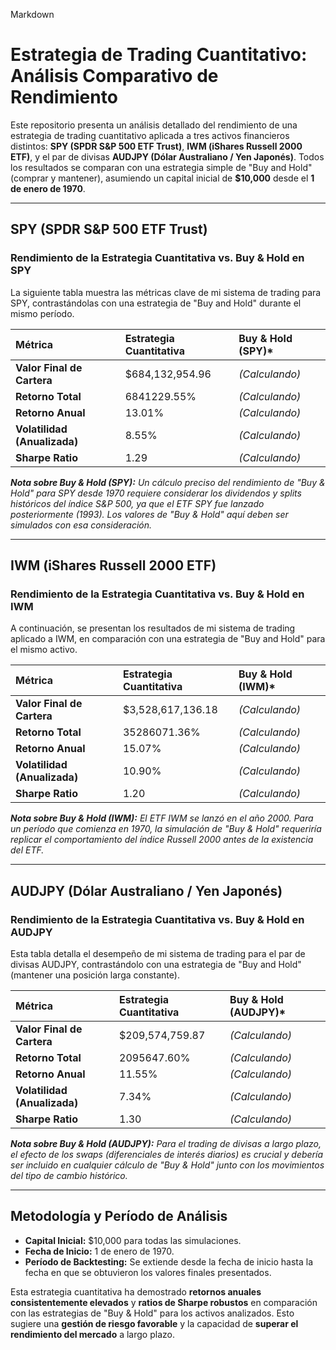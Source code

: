 Markdown

# Estrategia de Trading Cuantitativo: Análisis Comparativo de Rendimiento

Este repositorio presenta un análisis detallado del rendimiento de una estrategia de trading cuantitativo aplicada a tres activos financieros distintos: **SPY (SPDR S&P 500 ETF Trust)**, **IWM (iShares Russell 2000 ETF)**, y el par de divisas **AUDJPY (Dólar Australiano / Yen Japonés)**. Todos los resultados se comparan con una estrategia simple de "Buy and Hold" (comprar y mantener), asumiendo un capital inicial de **$10,000** desde el **1 de enero de 1970**.

---

## SPY (SPDR S&P 500 ETF Trust)

### Rendimiento de la Estrategia Cuantitativa vs. Buy & Hold en SPY

La siguiente tabla muestra las métricas clave de mi sistema de trading para SPY, contrastándolas con una estrategia de "Buy and Hold" durante el mismo período.

| Métrica               | Estrategia Cuantitativa | Buy & Hold (SPY)* |
| :-------------------- | :---------------------- | :---------------- |
| **Valor Final de Cartera** | $684,132,954.96      | _(Calculando)_    |
| **Retorno Total** | 6841229.55%             | _(Calculando)_    |
| **Retorno Anual** | 13.01%                  | _(Calculando)_    |
| **Volatilidad (Anualizada)** | 8.55%                   | _(Calculando)_    |
| **Sharpe Ratio** | 1.29                    | _(Calculando)_    |

*__Nota sobre Buy & Hold (SPY):__ Un cálculo preciso del rendimiento de "Buy & Hold" para SPY desde 1970 requiere considerar los dividendos y splits históricos del índice S&P 500, ya que el ETF SPY fue lanzado posteriormente (1993). Los valores de "Buy & Hold" aquí deben ser simulados con esa consideración.*

---

## IWM (iShares Russell 2000 ETF)

### Rendimiento de la Estrategia Cuantitativa vs. Buy & Hold en IWM

A continuación, se presentan los resultados de mi sistema de trading aplicado a IWM, en comparación con una estrategia de "Buy and Hold" para el mismo activo.

| Métrica               | Estrategia Cuantitativa | Buy & Hold (IWM)* |
| :-------------------- | :---------------------- | :---------------- |
| **Valor Final de Cartera** | $3,528,617,136.18     | _(Calculando)_    |
| **Retorno Total** | 35286071.36%            | _(Calculando)_    |
| **Retorno Anual** | 15.07%                  | _(Calculando)_    |
| **Volatilidad (Anualizada)** | 10.90%                  | _(Calculando)_    |
| **Sharpe Ratio** | 1.20                    | _(Calculando)_    |

*__Nota sobre Buy & Hold (IWM):__ El ETF IWM se lanzó en el año 2000. Para un período que comienza en 1970, la simulación de "Buy & Hold" requeriría replicar el comportamiento del índice Russell 2000 antes de la existencia del ETF.*

---

## AUDJPY (Dólar Australiano / Yen Japonés)

### Rendimiento de la Estrategia Cuantitativa vs. Buy & Hold en AUDJPY

Esta tabla detalla el desempeño de mi sistema de trading para el par de divisas AUDJPY, contrastándolo con una estrategia de "Buy and Hold" (mantener una posición larga constante).

| Métrica               | Estrategia Cuantitativa | Buy & Hold (AUDJPY)* |
| :-------------------- | :---------------------- | :------------------- |
| **Valor Final de Cartera** | $209,574,759.87      | _(Calculando)_       |
| **Retorno Total** | 2095647.60%             | _(Calculando)_       |
| **Retorno Anual** | 11.55%                  | _(Calculando)_       |
| **Volatilidad (Anualizada)** | 7.34%                   | _(Calculando)_       |
| **Sharpe Ratio** | 1.30                    | _(Calculando)_       |

*__Nota sobre Buy & Hold (AUDJPY):__ Para el trading de divisas a largo plazo, el efecto de los _swaps_ (diferenciales de interés diarios) es crucial y debería ser incluido en cualquier cálculo de "Buy & Hold" junto con los movimientos del tipo de cambio histórico.*

---

## Metodología y Período de Análisis

* **Capital Inicial:** $10,000 para todas las simulaciones.
* **Fecha de Inicio:** 1 de enero de 1970.
* **Período de Backtesting:** Se extiende desde la fecha de inicio hasta la fecha en que se obtuvieron los valores finales presentados.

Esta estrategia cuantitativa ha demostrado **retornos anuales consistentemente elevados** y **ratios de Sharpe robustos** en comparación con las estrategias de "Buy & Hold" para los activos analizados. Esto sugiere una **gestión de riesgo favorable** y la capacidad de **superar el rendimiento del mercado** a largo plazo.
